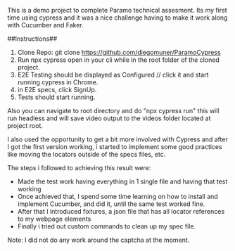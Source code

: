 This is a demo project to complete Paramo technical assesment.
Its my first time using cypress and it was a nice challenge having to make it work along with Cucumber and Faker.

##Instructions##

1) Clone Repo: git clone https://github.com/diegomuner/ParamoCypress
2) Run npx cypress open in your cli while in the root folder of the cloned project.
3) E2E Testing should be displayed as Configured // click it and start running cypress in Chrome.
4) in E2E specs, click SignUp.
5) Tests should start running.

Also you can navigate to root directory and do "npx cypress run" this will run headless and will save video output to the videos folder located at project root.

I also used the opportunity to get a bit more involved with Cypress and after I got the first version working, i started to implement some good practices like moving the locators outside of the specs files, etc. 

The steps i followed to achieving this result were:
- Made the test work having everything in 1 single file and having that test working
- Once achieved that, I spend some time learning on how to install and implement Cucumber, and did it, until the same test worked fine.
- After that I introduced fixtures, a json file that has all locator references to my webpage elements
- Finally i tried out custom commands to clean up my spec file.

Note: I did not do any work around the captcha at the moment.